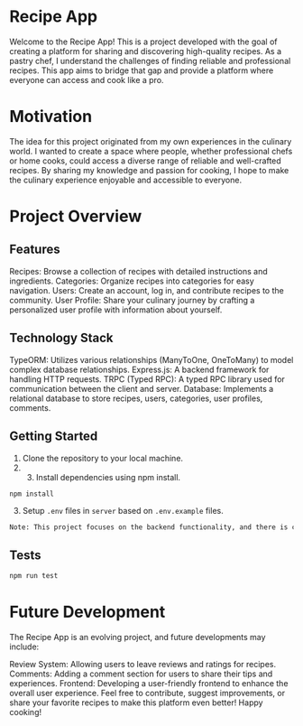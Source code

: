 # Recipe App

Welcome to the Recipe App! This is a project developed with the goal of creating a platform for sharing and discovering high-quality recipes. As a pastry chef, I understand the challenges of finding reliable and professional recipes. This app aims to bridge that gap and provide a platform where everyone can access and cook like a pro.

# Motivation

The idea for this project originated from my own experiences in the culinary world. I wanted to create a space where people, whether professional chefs or home cooks, could access a diverse range of reliable and well-crafted recipes. By sharing my knowledge and passion for cooking, I hope to make the culinary experience enjoyable and accessible to everyone.

# Project Overview

## Features

Recipes: Browse a collection of recipes with detailed instructions and ingredients.
Categories: Organize recipes into categories for easy navigation.
Users: Create an account, log in, and contribute recipes to the community.
User Profile: Share your culinary journey by crafting a personalized user profile with information about yourself.

## Technology Stack

TypeORM: Utilizes various relationships (ManyToOne, OneToMany) to model complex database relationships.
Express.js: A backend framework for handling HTTP requests.
TRPC (Typed RPC): A typed RPC library used for communication between the client and server.
Database: Implements a relational database to store recipes, users, categories, user profiles, comments.

## Getting Started

1. Clone the repository to your local machine.
2. 3. Install dependencies using npm install.

`npm install`

3. Setup `.env` files in `server` based on `.env.example` files.

```bash
Note: This project focuses on the backend functionality, and there is currently very little frontend. The backend provides a robust foundation, and frontend development is in the process.
```

## Tests

```bash
npm run test
```

# Future Development

The Recipe App is an evolving project, and future developments may include:

Review System: Allowing users to leave reviews and ratings for recipes.
Comments: Adding a comment section for users to share their tips and experiences.
Frontend: Developing a user-friendly frontend to enhance the overall user experience.
Feel free to contribute, suggest improvements, or share your favorite recipes to make this platform even better! Happy cooking!
